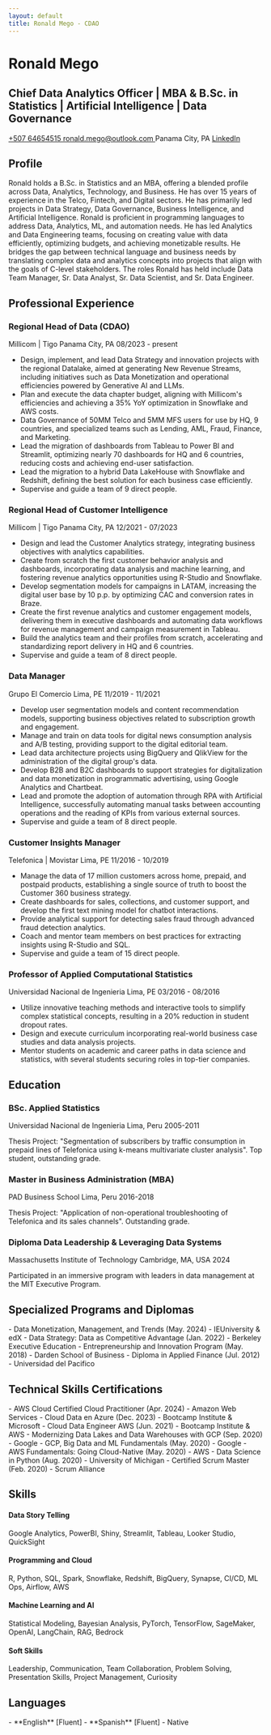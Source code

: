 ```yaml
---
layout: default
title: Ronald Mego - CDAO
---
```


<div class="header-container">
  <h1>Ronald Mego</h1>
  
  <div class="title-container">
    <h2>Chief Data Analytics Officer | MBA & B.Sc. in Statistics | Artificial Intelligence | Data Governance</h2>
  </div>

  <div class="contact-info">
    <a href="tel:+50764654515" class="contact-item">
      <i class="fas fa-phone"></i> +507 64654515
    </a>
    <a href="mailto:ronald.mego@outlook.com" class="contact-item">
      <i class="fas fa-envelope"></i> ronald.mego@outlook.com
    </a>
    <span class="contact-item">
      <i class="fas fa-map-marker-alt"></i> Panama City, PA
    </span>
    <a href="https://www.linkedin.com/in/ronaldmego/" class="contact-item" target="_blank">
      <i class="fab fa-linkedin"></i> LinkedIn
    </a>
  </div>
</div>

## Profile

Ronald holds a B.Sc. in Statistics and an MBA, offering a blended profile across Data, Analytics, Technology, and Business. He has over 15 years of experience in the Telco, Fintech, and Digital sectors. He has primarily led projects in Data Strategy, Data Governance, Business Intelligence, and Artificial Intelligence. Ronald is proficient in programming languages to address Data, Analytics, ML, and automation needs. He has led Analytics and Data Engineering teams, focusing on creating value with data efficiently, optimizing budgets, and achieving monetizable results. He bridges the gap between technical language and business needs by translating complex data and analytics concepts into projects that align with the goals of C-level stakeholders. The roles Ronald has held include Data Team Manager, Sr. Data Analyst, Sr. Data Scientist, and Sr. Data Engineer.

## Professional Experience

<div class="experience-item">
  <div class="experience-header">
    <h3>Regional Head of Data (CDAO)</h3>
    <div class="experience-meta">
      <span class="company">Millicom | Tigo</span>
      <span class="location">Panama City, PA</span>
      <span class="period">08/2023 - present</span>
    </div>
  </div>

  - Design, implement, and lead Data Strategy and innovation projects with the regional Datalake, aimed at generating New Revenue Streams, including initiatives such as Data Monetization and operational efficiencies powered by Generative AI and LLMs.
  - Plan and execute the data chapter budget, aligning with Millicom's efficiencies and achieving a 35% YoY optimization in Snowflake and AWS costs.
  - Data Governance of 50MM Telco and 5MM MFS users for use by HQ, 9 countries, and specialized teams such as Lending, AML, Fraud, Finance, and Marketing.
  - Lead the migration of dashboards from Tableau to Power BI and Streamlit, optimizing nearly 70 dashboards for HQ and 6 countries, reducing costs and achieving end-user satisfaction.
  - Lead the migration to a hybrid Data LakeHouse with Snowflake and Redshift, defining the best solution for each business case efficiently.
  - Supervise and guide a team of 9 direct people.
</div>

<div class="experience-item">
  <div class="experience-header">
    <h3>Regional Head of Customer Intelligence</h3>
    <div class="experience-meta">
      <span class="company">Millicom | Tigo</span>
      <span class="location">Panama City, PA</span>
      <span class="period">12/2021 - 07/2023</span>
    </div>
  </div>

  - Design and lead the Customer Analytics strategy, integrating business objectives with analytics capabilities.
  - Create from scratch the first customer behavior analysis and dashboards, incorporating data analysis and machine learning, and fostering revenue analytics opportunities using R-Studio and Snowflake.
  - Develop segmentation models for campaigns in LATAM, increasing the digital user base by 10 p.p. by optimizing CAC and conversion rates in Braze.
  - Create the first revenue analytics and customer engagement models, delivering them in executive dashboards and automating data workflows for revenue management and campaign measurement in Tableau.
  - Build the analytics team and their profiles from scratch, accelerating and standardizing report delivery in HQ and 6 countries.
  - Supervise and guide a team of 8 direct people.
</div>

<div class="experience-item">
  <div class="experience-header">
    <h3>Data Manager</h3>
    <div class="experience-meta">
      <span class="company">Grupo El Comercio</span>
      <span class="location">Lima, PE</span>
      <span class="period">11/2019 - 11/2021</span>
    </div>
  </div>

  - Develop user segmentation models and content recommendation models, supporting business objectives related to subscription growth and engagement.
  - Manage and train on data tools for digital news consumption analysis and A/B testing, providing support to the digital editorial team.
  - Lead data architecture projects using BigQuery and QlikView for the administration of the digital group's data.
  - Develop B2B and B2C dashboards to support strategies for digitalization and data monetization in programmatic advertising, using Google Analytics and Chartbeat.
  - Lead and promote the adoption of automation through RPA with Artificial Intelligence, successfully automating manual tasks between accounting operations and the reading of KPIs from various external sources.
  - Supervise and guide a team of 8 direct people.
</div>

<div class="experience-item">
  <div class="experience-header">
    <h3>Customer Insights Manager</h3>
    <div class="experience-meta">
      <span class="company">Telefonica | Movistar</span>
      <span class="location">Lima, PE</span>
      <span class="period">11/2016 - 10/2019</span>
    </div>
  </div>

  - Manage the data of 17 million customers across home, prepaid, and postpaid products, establishing a single source of truth to boost the Customer 360 business strategy.
  - Create dashboards for sales, collections, and customer support, and develop the first text mining model for chatbot interactions.
  - Provide analytical support for detecting sales fraud through advanced fraud detection analytics.
  - Coach and mentor team members on best practices for extracting insights using R-Studio and SQL.
  - Supervise and guide a team of 15 direct people.
</div>

<div class="experience-item">
  <div class="experience-header">
    <h3>Professor of Applied Computational Statistics</h3>
    <div class="experience-meta">
      <span class="company">Universidad Nacional de Ingenieria</span>
      <span class="location">Lima, PE</span>
      <span class="period">03/2016 - 08/2016</span>
    </div>
  </div>

  - Utilize innovative teaching methods and interactive tools to simplify complex statistical concepts, resulting in a 20% reduction in student dropout rates.
  - Design and execute curriculum incorporating real-world business case studies and data analysis projects.
  - Mentor students on academic and career paths in data science and statistics, with several students securing roles in top-tier companies.
</div>

## Education

<div class="education-item">
  <div class="education-header">
    <h3>BSc. Applied Statistics</h3>
    <div class="education-meta">
      <span class="school">Universidad Nacional de Ingenieria</span>
      <span class="location">Lima, Peru</span>
      <span class="period">2005-2011</span>
    </div>
  </div>
  <p class="education-details">
    Thesis Project: "Segmentation of subscribers by traffic consumption in prepaid lines of Telefonica using k-means multivariate cluster analysis". Top student, outstanding grade.
  </p>
</div>

<div class="education-item">
  <div class="education-header">
    <h3>Master in Business Administration (MBA)</h3>
    <div class="education-meta">
      <span class="school">PAD Business School</span>
      <span class="location">Lima, Peru</span>
      <span class="period">2016-2018</span>
    </div>
  </div>
  <p class="education-details">
    Thesis Project: "Application of non-operational troubleshooting of Telefonica and its sales channels". Outstanding grade.
  </p>
</div>

<div class="education-item">
  <div class="education-header">
    <h3>Diploma Data Leadership & Leveraging Data Systems</h3>
    <div class="education-meta">
      <span class="school">Massachusetts Institute of Technology</span>
      <span class="location">Cambridge, MA, USA</span>
      <span class="period">2024</span>
    </div>
  </div>
  <p class="education-details">
    Participated in an immersive program with leaders in data management at the MIT Executive Program.
  </p>
</div>

## Specialized Programs and Diplomas

<div class="certifications">
  - Data Monetization, Management, and Trends (May. 2024) - IEUniversity & edX
  - Data Strategy: Data as Competitive Advantage (Jan. 2022) - Berkeley Executive Education
  - Entrepreneurship and Innovation Program (May. 2018) - Darden School of Business
  - Diploma in Applied Finance (Jul. 2012) - Universidad del Pacifico
</div>

## Technical Skills Certifications

<div class="certifications">
  - AWS Cloud Certified Cloud Practitioner (Apr. 2024) - Amazon Web Services
  - Cloud Data en Azure (Dec. 2023) - Bootcamp Institute & Microsoft
  - Cloud Data Engineer AWS (Jun. 2021) - Bootcamp Institute & AWS
  - Modernizing Data Lakes and Data Warehouses with GCP (Sep. 2020) - Google
  - GCP, Big Data and ML Fundamentals (May. 2020) - Google
  - AWS Fundamentals: Going Cloud-Native (May. 2020) - AWS
  - Data Science in Python (Aug. 2020) - University of Michigan
  - Certified Scrum Master (Feb. 2020) - Scrum Alliance
</div>

## Skills

<div class="skills-section">
  <div class="skill-category">
    <h4>Data Story Telling</h4>
    Google Analytics, PowerBI, Shiny, Streamlit, Tableau, Looker Studio, QuickSight
  </div>

  <div class="skill-category">
    <h4>Programming and Cloud</h4>
    R, Python, SQL, Spark, Snowflake, Redshift, BigQuery, Synapse, CI/CD, ML Ops, Airflow, AWS
  </div>

  <div class="skill-category">
    <h4>Machine Learning and AI</h4>
    Statistical Modeling, Bayesian Analysis, PyTorch, TensorFlow, SageMaker, OpenAI, LangChain, RAG, Bedrock
  </div>

  <div class="skill-category">
    <h4>Soft Skills</h4>
    Leadership, Communication, Team Collaboration, Problem Solving, Presentation Skills, Project Management, Curiosity
  </div>
</div>

## Languages

<div class="languages">
  - **English** [Fluent]
  - **Spanish** [Fluent] - Native
</div>